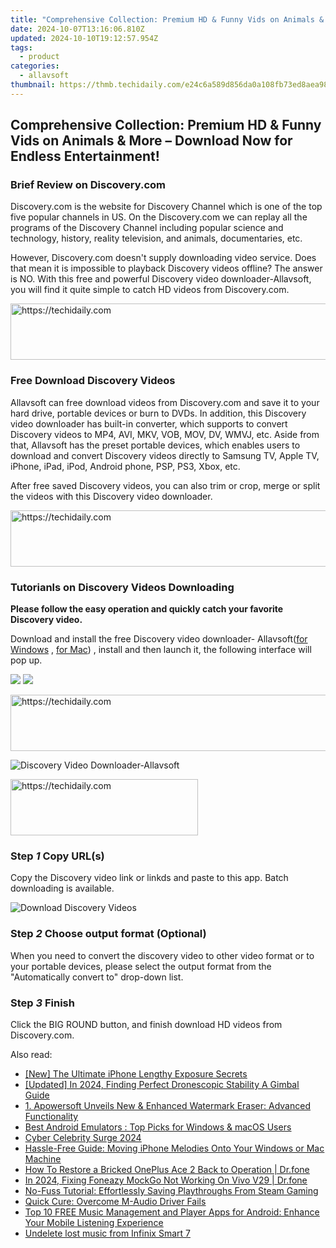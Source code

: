 ```yaml
---
title: "Comprehensive Collection: Premium HD & Funny Vids on Animals & More – Download Now for Endless Entertainment!"
date: 2024-10-07T13:16:06.810Z
updated: 2024-10-10T19:12:57.954Z
tags:
  - product
categories:
  - allavsoft
thumbnail: https://thmb.techidaily.com/e24c6a589d856da0a108fb73ed8aea987528294a85122e6caa68a425ef40bc26.jpg
---
```


## Comprehensive Collection: Premium HD & Funny Vids on Animals & More – Download Now for Endless Entertainment!

### Brief Review on Discovery.com

Discovery.com is the website for Discovery Channel which is one of the top five popular channels in US. On the Discovery.com we can replay all the programs of the Discovery Channel including popular science and technology, history, reality television, and animals, documentaries, etc.

However, Discovery.com doesn't supply downloading video service. Does that mean it is impossible to playback Discovery videos offline? The answer is NO. With this free and powerful Discovery video downloader-Allavsoft, you will find it quite simple to catch HD videos from Discovery.com.

<!-- affiliate ads begin -->
<a href="https://appsumo.8odi.net/c/5597632/2105859/7443" target="_top" id="2105859">
  <img src="//a.impactradius-go.com/display-ad/7443-2105859" border="0" alt="https://techidaily.com" width="728" height="90"/>
</a>
<img height="0" width="0" src="https://appsumo.8odi.net/i/5597632/2105859/7443" style="position:absolute;visibility:hidden;" border="0" />
<!-- affiliate ads end -->

### Free Download Discovery Videos

Allavsoft can free download videos from Discovery.com and save it to your hard drive, portable devices or burn to DVDs. In addition, this Discovery video downloader has built-in converter, which supports to convert Discovery videos to MP4, AVI, MKV, VOB, MOV, DV, WMVJ, etc. Aside from that, Allavsoft has the preset portable devices, which enables users to download and convert Discovery videos directly to Samsung TV, Apple TV, iPhone, iPad, iPod, Android phone, PSP, PS3, Xbox, etc.

After free saved Discovery videos, you can also trim or crop, merge or split the videos with this Discovery video downloader.

<!-- affiliate ads begin -->
<a href="https://appsumo.8odi.net/c/5597632/2144299/7443" target="_top" id="2144299">
  <img src="//a.impactradius-go.com/display-ad/7443-2144299" border="0" alt="https://techidaily.com" width="728" height="90"/>
</a>
<img height="0" width="0" src="https://appsumo.8odi.net/i/5597632/2144299/7443" style="position:absolute;visibility:hidden;" border="0" />
<!-- affiliate ads end -->

### Tutorianls on Discovery Videos Downloading

**Please follow the easy operation and quickly catch your favorite Discovery video.**

Download and install the free Discovery video downloader- Allavsoft([for Windows](https://tools.techidaily.com/allavsoft/products/) , [for Mac](https://tools.techidaily.com/allavsoft/products/)) , install and then launch it, the following interface will pop up.

[![](https://www.allavsoft.com/how-to/../images/how-to/free-download-win.jpg)](https://tools.techidaily.com/allavsoft/products/) [![](https://www.allavsoft.com/how-to/../images/how-to/free-download-mac.jpg)](https://tools.techidaily.com/allavsoft/products/)

<!-- affiliate ads begin -->
<a href="https://appsumo.8odi.net/c/5597632/2049388/7443" target="_top" id="2049388">
  <img src="//a.impactradius-go.com/display-ad/7443-2049388" border="0" alt="https://techidaily.com" width="728" height="90"/>
</a>
<img height="0" width="0" src="https://appsumo.8odi.net/i/5597632/2049388/7443" style="position:absolute;visibility:hidden;" border="0" />
<!-- affiliate ads end -->

![Discovery Video Downloader-Allavsoft](https://www.allavsoft.com/how-to/../images/allavsoft/screen-shot-600.jpg)

<!-- affiliate ads begin -->
<a href="https://aligracehair.sjv.io/c/5597632/1902273/19272" target="_top" id="1902273">
  <img src="//a.impactradius-go.com/display-ad/19272-1902273" border="0" alt="https://techidaily.com" width="300" height="90"/>
</a>
<img height="0" width="0" src="https://aligracehair.sjv.io/i/5597632/1902273/19272" style="position:absolute;visibility:hidden;" border="0" />
<!-- affiliate ads end -->

### Step _1_ Copy URL(s)

Copy the Discovery video link or linkds and paste to this app. Batch downloading is available.

![Download Discovery Videos](https://www.allavsoft.com/how-to/../images/how-to/discovery-videos-download/discovery-video-download.jpg)

### Step _2_ Choose output format (Optional)

When you need to convert the discovery video to other video format or to your portable devices, please select the output format from the "Automatically convert to" drop-down list.

### Step _3_ Finish

Click the BIG ROUND button, and finish download HD videos from Discovery.com.

<ins class="adsbygoogle"
     style="display:block"
     data-ad-format="autorelaxed"
     data-ad-client="ca-pub-7571918770474297"
     data-ad-slot="1223367746"></ins>

<ins class="adsbygoogle"
     style="display:block"
     data-ad-client="ca-pub-7571918770474297"
     data-ad-slot="8358498916"
     data-ad-format="auto"
     data-full-width-responsive="true"></ins>

<span class="atpl-alsoreadstyle">Also read:</span>
<div><ul>
<li><a href="https://some-skills.techidaily.com/new-the-ultimate-iphone-lengthy-exposure-secrets/"><u>[New] The Ultimate iPhone Lengthy Exposure Secrets</u></a></li>
<li><a href="https://fox-glue.techidaily.com/updated-in-2024-finding-perfect-dronescopic-stability-a-gimbal-guide/"><u>[Updated] In 2024, Finding Perfect Dronescopic Stability A Gimbal Guide</u></a></li>
<li><a href="https://win-trending.techidaily.com/1-apowersoft-unveils-new-and-enhanced-watermark-eraser-advanced-functionality/"><u>1. Apowersoft Unveils New & Enhanced Watermark Eraser: Advanced Functionality</u></a></li>
<li><a href="https://win-trending.techidaily.com/best-android-emulators-top-picks-for-windows-and-macos-users/"><u>Best Android Emulators : Top Picks for Windows & macOS Users</u></a></li>
<li><a href="https://twitter-videos.techidaily.com/cyber-celebrity-surge-2024/"><u>Cyber Celebrity Surge 2024</u></a></li>
<li><a href="https://win-trending.techidaily.com/hassle-free-guide-moving-iphone-melodies-onto-your-windows-or-mac-machine/"><u>Hassle-Free Guide: Moving iPhone Melodies Onto Your Windows or Mac Machine</u></a></li>
<li><a href="https://fix-guide.techidaily.com/how-to-restore-a-bricked-oneplus-ace-2-back-to-operation-drfone-by-drfone-fix-android-problems-fix-android-problems/"><u>How To Restore a Bricked OnePlus Ace 2 Back to Operation | Dr.fone</u></a></li>
<li><a href="https://review-topics.techidaily.com/in-2024-fixing-foneazy-mockgo-not-working-on-vivo-v29-drfone-by-drfone-virtual-android/"><u>In 2024, Fixing Foneazy MockGo Not Working On Vivo V29 | Dr.fone</u></a></li>
<li><a href="https://win-trending.techidaily.com/no-fuss-tutorial-effortlessly-saving-playthroughs-from-steam-gaming/"><u>No-Fuss Tutorial: Effortlessly Saving Playthroughs From Steam Gaming</u></a></li>
<li><a href="https://driver-install.techidaily.com/quick-cure-overcome-m-audio-driver-fails/"><u>Quick Cure: Overcome M-Audio Driver Fails</u></a></li>
<li><a href="https://win-trending.techidaily.com/top-10-free-music-management-and-player-apps-for-android-enhance-your-mobile-listening-experience/"><u>Top 10 FREE Music Management and Player Apps for Android: Enhance Your Mobile Listening Experience</u></a></li>
<li><a href="https://techidaily.com/undelete-lost-music-from-infinix-smart-7-by-fonelab-android-recover-music/"><u>Undelete lost music from Infinix Smart 7</u></a></li>
</ul></div>

